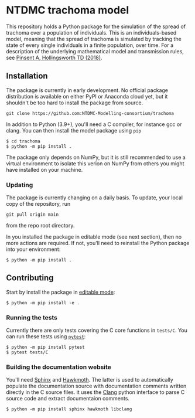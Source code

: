 # NTDMC trachoma model

This repository holds a Python package for the simulation of the
spread of trachoma over a population of individuals.  This is an
individuals-based model, meaning that the spread of trachoma is
simulated by tracking the state of every single individuals in a
finite population, over time. For a description of the underlying
mathematical model and transmission rules, see [Pinsent A,
Hollingsworth TD
(2018)](https://journals.plos.org/plosntds/article?id=10.1371/journal.pntd.0006531).

## Installation

The package is currently in early development. No official package
distribution is available on either PyPI or Anaconda cloud yet, but it
shouldn't be too hard to install the package from source.

```
git clone https://github.com:NTDMC-Modelling-consortium/trachoma
```

In addition to Python (3.9+), you'll need a C compiler, for instance
gcc or clang. You can then install the model package using `pip`

``` shell
$ cd trachoma
$ python -m pip install .
```

The package only depends on NumPy, but it is still recommended to use
a virtual environment to isolate this verion on NumPy from others you
might have installed on your machine.

### Updating

The package is currently changing on a daily basis. To update, your
local copy of the repository, run

```
git pull origin main
```

from the repo root directory.

In you installed the package in editable mode (see next section), then
no more actions are required. If not, you'll need to reinstall the
Python package into your environment:

```
$ python -m pip install .
```

## Contributing

Start by install the package in [editable
mode](https://packaging.python.org/en/latest/guides/distributing-packages-using-setuptools/#working-in-development-mode):

``` shell
$ python -m pip install -e .
```

### Running the tests

Currently there are only tests covering the C core functions in
`tests/C`. You can run these tests using
[`pytest`](https://docs.pytest.org/):

```
$ python -m pip install pytest
$ pytest tests/C
```

### Building the documentation website

You'll need [Sphinx](https://www.sphinx-doc.org/en/master/) and
[Hawkmoth](https://hawkmoth.readthedocs.io/en/stable/). The latter is
used to automatically populate the documentation source with
documentation comments written directly in the C source files. it uses
the [Clang](https://clang.llvm.org/) python interface to parse C
source code and extract documentaion comments.

```
$ python -m pip install sphinx hawkmoth libclang
```
